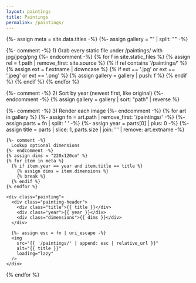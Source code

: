 ```yaml
---
layout: paintings
title: Paintings
permalink: /paintings/
---
```


<div class="gallery">

  {%- assign meta = site.data.titles -%}
  {%- assign gallery = "" | split: "" -%}

  {%- comment -%}
    1) Grab every static file under /paintings/ with jpg/jpeg/png
  {%- endcomment -%}
  {% for f in site.static_files %}
    {% assign rel = f.path | remove_first: site.source %}
    {% if rel contains '/paintings/' %}
      {% assign ext = f.extname | downcase %}
      {% if ext == '.jpg' or ext == '.jpeg' or ext == '.png' %}
        {% assign gallery = gallery | push: f %}
      {% endif %}
    {% endif %}
  {% endfor %}

  {%- comment -%}
    2) Sort by year (newest first, like original)
  {%- endcomment -%}
  {% assign gallery = gallery | sort: "path" | reverse %}

  {%- comment -%}
    3) Render each image
  {%- endcomment -%}
  {% for art in gallery %}
    {%- assign fn = art.path | remove_first: '/paintings/' -%}
    {%- assign parts = fn | split: ' ' -%}
    {%- assign year = parts[0] | plus: 0 -%}
    {%- assign title = parts | slice: 1, parts.size | join: ' ' | remove: art.extname -%}

    {%- comment -%}
      Lookup optional dimensions
    {%- endcomment -%}
    {% assign dims = "220x120cm" %}
    {% for item in meta %}
      {% if item.year == year and item.title == title %}
        {% assign dims = item.dimensions %}
        {% break %}
      {% endif %}
    {% endfor %}

    <div class="painting">
      <div class="painting-header">
        <div class="title">{{ title }}</div>
        <div class="year">{{ year }}</div>
        <div class="dimensions">{{ dims }}</div>
      </div>
      
      {%- assign esc = fn | uri_escape -%}
      <img
        src="{{ '/paintings/' | append: esc | relative_url }}"
        alt="{{ title }}"
        loading="lazy"
      />
    </div>
  {% endfor %}

</div>
